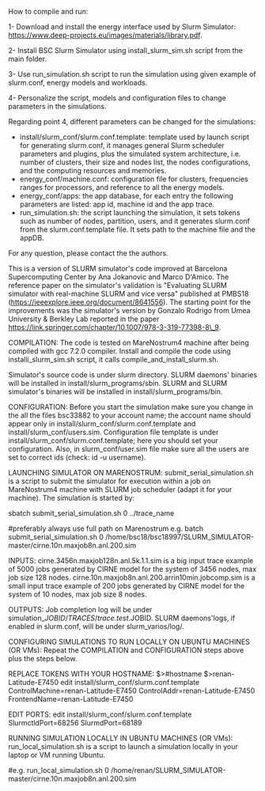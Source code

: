 How to compile and run:

1- Download and install the energy interface used by Slurm Simulator: https://www.deep-projects.eu/images/materials/library.pdf.

2- Install BSC Slurm Simulator using install_slurm_sim.sh script from the main folder.

3- Use run_simulation.sh script to run the simulation using given example of slurm.conf, energy models and workloads.

4- Personalize the script, models and configuration files to change parameters in the simulations.

Regarding point 4, different parameters can be changed for the simulations:
- install/slurm_conf/slurm.conf.template: template used by launch script for generating slurm.conf, it manages general Slurm scheduler parameters and plugins, plus the simulated system architecture, i.e. number of clusters, their size and nodes list, the nodes configurations, and the computing resources and memories.
- energy_conf/machine.conf: configuration file for clusters, frequencies ranges for processors, and reference to all the energy models.
- energy_conf/apps: the app database, for each entry the following parameters are listed: app id, machine id and the app trace.
- run_simulation.sh: the script launching the simulation, it sets tokens such as number of nodes, partition, users, and it generates slurm.conf from the slurm.conf.template file. It sets path to the machine file and the appDB.

For any question, please contact the the authors.


This is a version of SLURM simulator's code improved  at Barcelona Supercomputing Center by Ana Jokanovic and Marco D'Amico. The reference paper on the simulator's validation is "Evaluating SLURM simulator with real-machine SLURM and vice versa" published at PMBS18 (https://ieeexplore.ieee.org/document/8641556).
The starting point for the improvements was the simulator's version by Gonzalo Rodrigo from Umea University & Berkley Lab reported in the paper https://link.springer.com/chapter/10.1007/978-3-319-77398-8\_9.

COMPILATION:
The code is tested on MareNostrum4 machine after being compiled with gcc 7.2.0 compiler.
Install and compile the code using installi\_slurm\_sim.sh script, it calls compile\_and\_install\_slurm.sh.

Simulator's source code is under slurm directory.
SLURM daemons' binaries will be installed in install/slurm\_programs/sbin.
SLURM and SLURM simulator's binaries will be installed in install/slurm\_programs/bin.

CONFIGURATION:
Before you start the simulation make sure you change in the all the files bsc33882 to your account name; the account name should appear only in install/slurm\_conf/slurm.conf.template and install/slurm\_conf/users.sim.
Configuration file template is under install/slurm\_conf/slurm.conf.template; here you should set your configuration.
Also, in slurm\_conf/user.sim file make sure all the users are set to correct ids (check: id -u username).

LAUNCHING SIMULATOR ON MARENOSTRUM:
submit\_serial\_simulation.sh is a script to submit the simulator for execution within a job on MareNostrum4 machine with SLURM job scheduler (adapt it for your machine).
The simulation is started by:

sbatch submit\_serial\_simulation.sh 0 ../trace\_name

#preferably always use full path on Marenostrum e.g. batch submit\_serial\_simulation.sh 0 /home/bsc18/bsc18997/SLURM\_SIMULATOR-master/cirne.10n.maxjob8n.anl.200.sim

INPUTS:
cirne.3456n.maxjob128n.anl.5k.1.1.sim is a big input trace example of 5000 jobs generated by CIRNE model for the system of 3456 nodes, max job size 128 nodes.
cirne.10n.maxjob8n.anl.200.arrin10min.jobcomp.sim is a small input trace example of 200 jobs generated by CIRNE model for the system of 10 nodes, max job size 8 nodes.

OUTPUTS:
Job completion log will be under simulation\_$JOBID/TRACES/trace.test.$JOBID.
SLURM daemons'logs, if enabled in slurm.conf, will be under slurm\_varios/log/.

CONFIGURING SIMULATIONS TO RUN LOCALLY ON UBUNTU MACHINES (OR VMs):
Repeat the COMPILATION and CONFIGURATION steps above plus the steps below.

REPLACE TOKENS WITH YOUR HOSTNAME:
$\>#hostname
$\>renan-Latitude-E7450
edit install/slurm\_conf/slurm.conf.template
ControlMachine=renan-Latitude-E7450
ControlAddr=renan-Latitude-E7450
FrontendName=renan-Latitude-E7450

EDIT PORTS:
edit install/slurm\_conf/slurm.conf.template
SlurmctldPort=68256
SlurmdPort=68189

RUNNING SIMULATION LOCALLY IN UBUNTU MACHINES (OR VMs):
run\_local\_simulation.sh is a script to launch a simulation locally in your laptop or VM running Ubuntu.

#e.g.	run\_local\_simulation.sh 0 /home/renan/SLURM\_SIMULATOR-master/cirne.10n.maxjob8n.anl.200.sim
